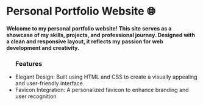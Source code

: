 <h1>Personal Portfolio Website 🌐</h1>

<b>Welcome to my personal portfolio website! This site serves as a showcase of my skills, projects, and professional journey. Designed with a clean and responsive layout, it reflects my passion for web development and creativity.</b>

<ul><b><h3>Features</h3></b>
  <li>Elegant Design: Built using HTML and CSS to create a visually appealing and user-friendly interface.</li>
  <li>Favicon Integration: A personalized favicon to enhance branding and user recognition</li>
</ul>
